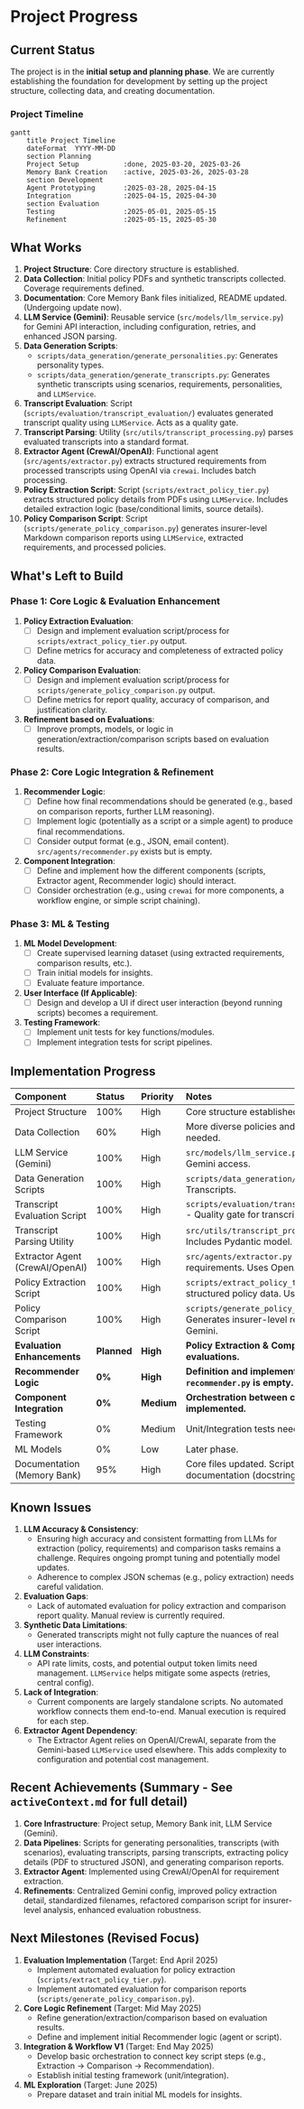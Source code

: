 # Project Progress

## Current Status

The project is in the **initial setup and planning phase**. We are currently establishing the foundation for development by setting up the project structure, collecting data, and creating documentation.

### Project Timeline

```mermaid
gantt
    title Project Timeline
    dateFormat  YYYY-MM-DD
    section Planning
    Project Setup           :done, 2025-03-20, 2025-03-26
    Memory Bank Creation    :active, 2025-03-26, 2025-03-28
    section Development
    Agent Prototyping       :2025-03-28, 2025-04-15
    Integration             :2025-04-15, 2025-04-30
    section Evaluation
    Testing                 :2025-05-01, 2025-05-15
    Refinement              :2025-05-15, 2025-05-30
```

## What Works

1.  **Project Structure**: Core directory structure is established.
2.  **Data Collection**: Initial policy PDFs and synthetic transcripts collected. Coverage requirements defined.
3.  **Documentation**: Core Memory Bank files initialized, README updated. (Undergoing update now).
4.  **LLM Service (Gemini)**: Reusable service (`src/models/llm_service.py`) for Gemini API interaction, including configuration, retries, and enhanced JSON parsing.
5.  **Data Generation Scripts**:
    *   `scripts/data_generation/generate_personalities.py`: Generates personality types.
    *   `scripts/data_generation/generate_transcripts.py`: Generates synthetic transcripts using scenarios, requirements, personalities, and `LLMService`.
6.  **Transcript Evaluation**: Script (`scripts/evaluation/transcript_evaluation/`) evaluates generated transcript quality using `LLMService`. Acts as a quality gate.
7.  **Transcript Parsing**: Utility (`src/utils/transcript_processing.py`) parses evaluated transcripts into a standard format.
8.  **Extractor Agent (CrewAI/OpenAI)**: Functional agent (`src/agents/extractor.py`) extracts structured requirements from processed transcripts using OpenAI via `crewai`. Includes batch processing.
9.  **Policy Extraction Script**: Script (`scripts/extract_policy_tier.py`) extracts structured policy details from PDFs using `LLMService`. Includes detailed extraction logic (base/conditional limits, source details).
10. **Policy Comparison Script**: Script (`scripts/generate_policy_comparison.py`) generates insurer-level Markdown comparison reports using `LLMService`, extracted requirements, and processed policies.

## What's Left to Build

### Phase 1: Core Logic & Evaluation Enhancement

1.  **Policy Extraction Evaluation**:
    *   [ ] Design and implement evaluation script/process for `scripts/extract_policy_tier.py` output.
    *   [ ] Define metrics for accuracy and completeness of extracted policy data.
2.  **Policy Comparison Evaluation**:
    *   [ ] Design and implement evaluation script/process for `scripts/generate_policy_comparison.py` output.
    *   [ ] Define metrics for report quality, accuracy of comparison, and justification clarity.
3.  **Refinement based on Evaluations**:
    *   [ ] Improve prompts, models, or logic in generation/extraction/comparison scripts based on evaluation results.

### Phase 2: Core Logic Integration & Refinement

1.  **Recommender Logic**:
    *   [ ] Define how final recommendations should be generated (e.g., based on comparison reports, further LLM reasoning).
    *   [ ] Implement logic (potentially as a script or a simple agent) to produce final recommendations.
    *   [ ] Consider output format (e.g., JSON, email content). `src/agents/recommender.py` exists but is empty.
2.  **Component Integration**:
    *   [ ] Define and implement how the different components (scripts, Extractor agent, Recommender logic) should interact.
    *   [ ] Consider orchestration (e.g., using `crewai` for more components, a workflow engine, or simple script chaining).

### Phase 3: ML & Testing

1.  **ML Model Development**:
    *   [ ] Create supervised learning dataset (using extracted requirements, comparison results, etc.).
    *   [ ] Train initial models for insights.
    *   [ ] Evaluate feature importance.
2.  **User Interface (If Applicable)**:
    *   [ ] Design and develop a UI if direct user interaction (beyond running scripts) becomes a requirement.
3.  **Testing Framework**:
    *   [ ] Implement unit tests for key functions/modules.
    *   [ ] Implement integration tests for script pipelines.

## Implementation Progress

| Component                          | Status      | Priority | Notes                                                                                                |
| :--------------------------------- | :---------- | :------- | :--------------------------------------------------------------------------------------------------- |
| Project Structure                  | 100%        | High     | Core structure established.                                                                          |
| Data Collection                    | 60%         | High     | More diverse policies and scenarios needed.                                                          |
| LLM Service (Gemini)               | 100%        | High     | `src/models/llm_service.py` - Centralized Gemini access.                                             |
| Data Generation Scripts            | 100%        | High     | `scripts/data_generation/` - Personalities & Transcripts.                                            |
| Transcript Evaluation Script       | 100%        | High     | `scripts/evaluation/transcript_evaluation/` - Quality gate for transcripts.                          |
| Transcript Parsing Utility         | 100%        | High     | `src/utils/transcript_processing.py` - Includes Pydantic model.                                      |
| Extractor Agent (CrewAI/OpenAI)    | 100%        | High     | `src/agents/extractor.py` - Extracts requirements. Uses OpenAI.                                      |
| Policy Extraction Script           | 100%        | High     | `scripts/extract_policy_tier.py` - Extracts structured policy data. Uses Gemini.                     |
| Policy Comparison Script           | 100%        | High     | `scripts/generate_policy_comparison.py` - Generates insurer-level reports. Uses Gemini.              |
| **Evaluation Enhancements**        | **Planned** | **High** | **Policy Extraction & Comparison Report evaluations.**                                               |
| **Recommender Logic**              | **0%**      | **High** | **Definition and implementation pending. `recommender.py` is empty.**                                |
| **Component Integration**          | **0%**      | **Medium** | **Orchestration between components not implemented.**                                                |
| Testing Framework                  | 0%          | Medium   | Unit/Integration tests needed.                                                                       |
| ML Models                          | 0%          | Low      | Later phase.                                                                                         |
| Documentation (Memory Bank)        | 95%         | High     | Core files updated. Script/Agent documentation (docstrings) mostly present.                          |

## Known Issues

1.  **LLM Accuracy & Consistency**:
    *   Ensuring high accuracy and consistent formatting from LLMs for extraction (policy, requirements) and comparison tasks remains a challenge. Requires ongoing prompt tuning and potentially model updates.
    *   Adherence to complex JSON schemas (e.g., policy extraction) needs careful validation.
2.  **Evaluation Gaps**:
    *   Lack of automated evaluation for policy extraction and comparison report quality. Manual review is currently required.
3.  **Synthetic Data Limitations**:
    *   Generated transcripts might not fully capture the nuances of real user interactions.
4.  **LLM Constraints**:
    *   API rate limits, costs, and potential output token limits need management. `LLMService` helps mitigate some aspects (retries, central config).
5.  **Lack of Integration**:
    *   Current components are largely standalone scripts. No automated workflow connects them end-to-end. Manual execution is required for each step.
6.  **Extractor Agent Dependency**:
    *   The Extractor Agent relies on OpenAI/CrewAI, separate from the Gemini-based `LLMService` used elsewhere. This adds complexity to configuration and potential cost management.

## Recent Achievements (Summary - See `activeContext.md` for full detail)

1.  **Core Infrastructure**: Project setup, Memory Bank init, LLM Service (Gemini).
2.  **Data Pipelines**: Scripts for generating personalities, transcripts (with scenarios), evaluating transcripts, parsing transcripts, extracting policy details (PDF to structured JSON), and generating comparison reports.
3.  **Extractor Agent**: Implemented using CrewAI/OpenAI for requirement extraction.
4.  **Refinements**: Centralized Gemini config, improved policy extraction detail, standardized filenames, refactored comparison script for insurer-level analysis, enhanced evaluation robustness.

## Next Milestones (Revised Focus)

1.  **Evaluation Implementation** (Target: End April 2025)
    *   Implement automated evaluation for policy extraction (`scripts/extract_policy_tier.py`).
    *   Implement automated evaluation for comparison reports (`scripts/generate_policy_comparison.py`).
2.  **Core Logic Refinement** (Target: Mid May 2025)
    *   Refine generation/extraction/comparison based on evaluation results.
    *   Define and implement initial Recommender logic (agent or script).
3.  **Integration & Workflow V1** (Target: End May 2025)
    *   Develop basic orchestration to connect key script steps (e.g., Extraction -> Comparison -> Recommendation).
    *   Establish initial testing framework (unit/integration).
4.  **ML Exploration** (Target: June 2025)
    *   Prepare dataset and train initial ML models for insights.
